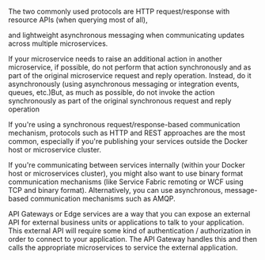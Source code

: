 The two commonly used protocols are HTTP request/response with resource APIs (when querying most of all), 

and lightweight asynchronous messaging when communicating updates across multiple microservices.

If your microservice needs to raise an additional action in another microservice, if possible, do not perform that action synchronously and as part of the original microservice request and reply operation. Instead, do it asynchronously (using asynchronous messaging or integration events, queues, etc.)But, as much as possible, do not invoke the action synchronously as part of the original synchronous request and reply operation

 If you're using a synchronous request/response-based communication mechanism, protocols such as HTTP and REST approaches are the most common, especially if you're publishing your services outside the Docker host or microservice cluster. 
 
 If you're communicating between services internally (within your Docker host or microservices cluster), you might also want to use binary format communication mechanisms (like Service Fabric remoting or WCF using TCP and binary format). Alternatively, you can use asynchronous, message-based communication mechanisms such as AMQP.


 API Gateways or Edge services are a way that you can expose an external API for external business units or applications to talk to your application. This external API will require some kind of authentication / authorization in order to connect to your application. The API Gateway handles this and then calls the appropriate microservices to service the external application.
